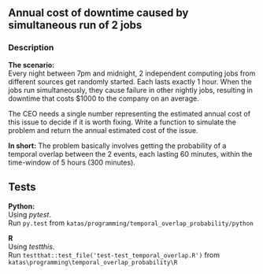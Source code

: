 ## Annual cost of downtime caused by simultaneous run of 2 jobs

### Description
**The scenario:**  
Every night between 7pm and midnight, 2 independent computing jobs from different sources
get randomly started. Each lasts exactly 1 hour. When the jobs run simultaneously, they 
cause failure in other nightly jobs, resulting in downtime that costs $1000 to the company
on an average.

The CEO needs a single number representing the estimated annual cost of this issue to decide
if it is worth fixing. Write a function to simulate the problem and return the annual 
estimated cost of the issue.

**In short:**
The problem basically involves getting the probability of a temporal overlap between the 2 
events, each lasting 60 minutes, within the time-window of 5 hours (300 minutes).


## Tests
**Python:**   
Using _pytest_.  
Run `py.test` from `katas/programming/temporal_overlap_probability/python`

**R**  
Using _testthis_.  
Run `testthat::test_file('test-test_temporal_overlap.R')` from `katas\programming\temporal_overlap_probability\R`